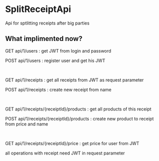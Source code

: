 # SplitReceiptApi
Api for sptlitting receipts after big parties

## What implimented now?
GET api/1/users : get JWT from login and password

POST api/1/users : register user and get his JWT

<br>

GET api/1/receipts : get all receipts from JWT as request parameter

POST api/1/receipts : create new receipt from name

<br>

GET api/1/receipts/{receiptId}/products : get all products of this receipt

POST api/1/receipts/{receiptId}/products : create new product to receipt from price and name

<br>

GET api/1/receipts/{receiptId}/price : get price for user from JWT

all operations with receipt need JWT in request parameter
